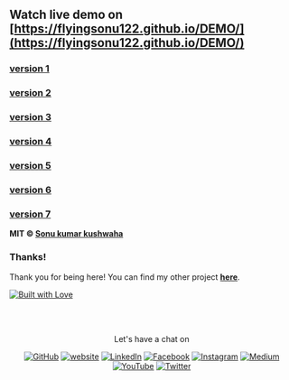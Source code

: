 ## Watch live demo on [https://flyingsonu122.github.io/DEMO/](https://flyingsonu122.github.io/DEMO/)

### [version 1 ](https://flyingsonu122.github.io/DEMO/version%201/index.html)

### [version 2 ](https://flyingsonu122.github.io/DEMO/version%202/index.html)

### [version 3 ](https://flyingsonu122.github.io/DEMO/version%203/index.html)

### [version 4 ](https://flyingsonu122.github.io/DEMO/version%204/index.html)

### [version 5 ](https://flyingsonu122.github.io/DEMO/version%205/index.html)

### [version 6 ](https://flyingsonu122.github.io/DEMO/version%206/)

### [version 7 ](https://flyingsonu122.github.io/DEMO/version%207)





**MIT &copy; [Sonu kumar kushwaha](https://github.com/flyingsonu122)**

### Thanks!

Thank you for being here! You can find my other project **[here](https://github.com/flyingsonu122?tab=repositories)**.

[![Built with Love](https://forthebadge.com/images/badges/built-with-love.svg)](https://linktr.ee/flyingsonu) 

<br><br>
<p align="center"> Let's have a chat on </p> 
<p align="center">
	<a href="https://github.com/flyingsonu122"><img src="https://img.shields.io/github/followers/flyingsonu122.svg?label=GitHub&style=social" alt="GitHub"></a>
	<a href="http://bit.ly/2YqcMNO"><img src="https://img.shields.io/badge/Website-blueviolet?style=flat&logo=google-chrome&logoColor=white&color=Black" alt="website"></a>
	<a href="https://www.linkedin.com/in/sonukumarkushwaha/"><img src="https://img.shields.io/badge/LinkedIn--_.svg?style=social&logo=linkedin" alt="LinkedIn"></a>
	<a href="https://www.facebook.com/sonukumarkushwaha736"><img src="https://img.shields.io/badge/Facebook--_.svg?style=social&logo=facebook" alt="Facebook"></a>
	<a href="https://www.instagram.com/flyingsonu736/"><img src="https://img.shields.io/badge/Instagram--_.svg?style=social&logo=instagram" alt="Instagram"></a>
	<a href="https://medium.com/@sonukumarkushwaha"><img src="https://img.shields.io/badge/Medium--_.svg?style=social&logo=medium" alt="Medium"></a>
	<a href="https://www.youtube.com/channel/UCugIYeIc-HzCp-SZxRwuQbA"><img src="https://img.shields.io/badge/YouTube--_.svg?style=social&logo=YouTube" alt="YouTube"></a>
	<a href="https://twitter.com/sonukumarkush12"><img src="https://img.shields.io/twitter/follow/sonukumarkush12?label=Follow&style=social" alt="Twitter"></a>
	
	
</p>


